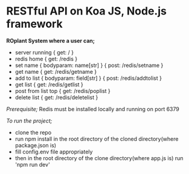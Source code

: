 # RESTful API on Koa JS, Node.js framework

**ROplant System where a user can;**
- server running { get: / }
- redis home { get: /redis }
- set name { bodyparam: name[str] } { post: /redis/setname }
- get name { get: /redis/getname }
- add to list { bodyparam: field[str] } { post: /redis/addtolist }
- get list { get: /redis/getlist }
- post from list top  { get: /redis/poplist }
- delete list { get: /redis/deletelist }

_Prerequisite;_
Redis must be installed locally and running on port 6379

_To run the project;_ 
- clone the repo
- run npm install in the root directory of the cloned directory(where package.json is)
- fill config.env file appropriately 
- then in the root directory of the clone directory(where app.js is) run 'npm run dev'